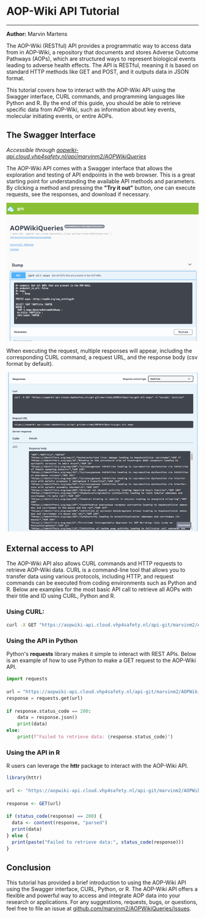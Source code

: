 # AOP-Wiki API Tutorial
---
**Author:** Marvin Martens

The AOP-Wiki (RESTful) API provides a programmatic way to access data from in AOP-Wiki, a repository that documents and stores Adverse Outcome Pathways (AOPs), which are structured ways to represent biological events leading to adverse health effects. The API is RESTful, meaning it is based on standard HTTP methods like GET and POST, and it outputs data in JSON format.

This tutorial covers how to interact with the AOP-Wiki API using the Swagger interface, CURL commands, and programming languages like Python and R. By the end of this guide, you should be able to retrieve specific data from AOP-Wiki, such as information about key events, molecular initiating events, or entire AOPs.

## The Swagger Interface
*Accessible through [aopwiki-api.cloud.vhp4safety.nl/api/marvinm2/AOPWikiQueries](aopwiki-api.cloud.vhp4safety.nl/api/marvinm2/AOPWikiQueries)*

The AOP-Wiki API comes with a Swagger interface that allows the exploration and testing of API endpoints in the web browser. This is a great starting point for understanding the available API methods and parameters. By clicking a method and pressing the **"Try it out"** button, one can execute requests, see the responses, and download if necessary.

![AOP-Wiki Swagger interface](AOP-Wiki_API_Try.png)

When executing the request, multiple responses will appear, including the corresponding CURL command, a request URL, and the response body (csv format by default). 

![AOP-Wiki Swagger interface output](AOP-Wiki_API_Response.png)

## External access to API

The AOP-Wiki API also allows CURL commands and HTTP requests to retrieve AOP-Wiki data. CURL is a command-line tool that allows you to transfer data using various protocols, including HTTP, and request commands can be executed from coding environments such as Python and R. Below are examples for the most basic API call to retrieve all AOPs with their title and ID using CURL, Python and R.

### Using CURL:
```bash
curl -X GET "https://aopwiki-api.cloud.vhp4safety.nl/api-git/marvinm2/AOPWikiQueries/get-all-aops" -H "accept: text/csv"
```

### Using the API in Python
Python's **requests** library makes it simple to interact with REST APIs. Below is an example of how to use Python to make a GET request to the AOP-Wiki API.

```python
import requests

url = "https://aopwiki-api.cloud.vhp4safety.nl/api-git/marvinm2/AOPWikiQueries/get-all-aops"
response = requests.get(url)

if response.status_code == 200:
    data = response.json()
    print(data)
else:
    print(f"Failed to retrieve data: {response.status_code}")
```

### Using the API in R
R users can leverage the **httr** package to interact with the AOP-Wiki API. 
```R
library(httr)

url <- "https://aopwiki-api.cloud.vhp4safety.nl/api-git/marvinm2/AOPWikiQueries/get-all-aops"

response <- GET(url)

if (status_code(response) == 200) {
  data <- content(response, "parsed")
  print(data)
} else {
  print(paste("Failed to retrieve data:", status_code(response)))
}
```

## Conclusion
This tutorial has provided a brief introduction to using the AOP-Wiki API using the Swagger interface, CURL, Python, or R. The AOP-Wiki API offers a flexible and powerful way to access and integrate AOP data into your research or applications. For any suggestions, requests, bugs, or questions, feel free to file an issue at [github.com/marvinm2/AOPWikiQueries/issues](https://github.com/marvinm2/AOPWikiQueries/issues).